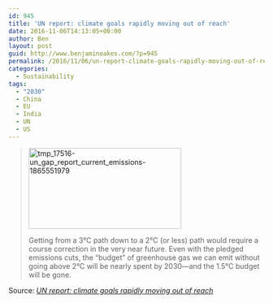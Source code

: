```yaml
---
id: 945
title: 'UN report: climate goals rapidly moving out of reach'
date: 2016-11-06T14:13:05+00:00
author: Ben
layout: post
guid: http://www.benjaminoakes.com/?p=945
permalink: /2016/11/06/un-report-climate-goals-rapidly-moving-out-of-reach/
categories:
  - Sustainability
tags:
  - "2030"
  - China
  - EU
  - India
  - UN
  - US
---
```

> [<img class="alignnone size-medium wp-image-946" src="http://www.benjaminoakes.com/wp-content/uploads/2016/11/tmp_17516-UN_gap_report_current_emissions-1865551979-300x159-1.png" alt="tmp_17516-un_gap_report_current_emissions-1865551979" width="300" height="159" />](http://www.benjaminoakes.com/wp-content/uploads/2016/11/tmp_17516-UN_gap_report_current_emissions-1865551979.png)
> 
> Getting from a 3°C path down to a 2°C (or less) path would require a course correction in the very near future. Even with the pledged emissions cuts, the “budget” of greenhouse gas we can emit without going above 2°C will be nearly spent by 2030—and the 1.5°C budget will be gone.

Source: _[UN report: climate goals rapidly moving out of reach](http://arstechnica.com/science/2016/11/un-report-climate-goals-rapidly-moving-out-of-reach/)_